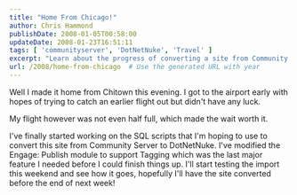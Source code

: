 ```yaml
---
title: "Home From Chicago!"
author: Chris Hammond
publishDate: 2008-01-05T00:58:00
updateDate: 2008-01-23T16:51:11
tags: [ 'communityserver', 'DotNetNuke', 'Travel' ]
excerpt: "Learn about the progress of converting a site from Community Server to DotNetNuke, including SQL script work and module modifications."
url: /2008/home-from-chicago  # Use the generated URL with year
---
```

<P>Well I made it home from Chitown this evening. I got to the airport early with hopes of trying to catch an earlier flight out but didn't have any luck.</P> <P>My flight however was not even half full, which made the wait worth it.</P> <P>I've finally started working on the SQL scripts that I'm hoping to use to convert this site from Community Server to DotNetNuke. I've modified the Engage: Publish module to support Tagging which was the last major feature I needed before I could finish things up. I'll start testing the import this weekend and see how it goes, hopefully I'll have the site converted before the end of next week!</P>

